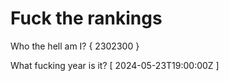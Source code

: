 # Fuck the rankings

Who the hell am I?
{ 2302300 }

What fucking year is it?
[ 2024-05-23T19:00:00Z ]
